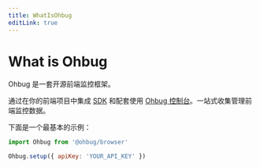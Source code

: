 ```yaml
---
title: WhatIsOhbug
editLink: true
---
```


<script setup>
import Basic from '../components/basic.vue'
</script>

# What is Ohbug

Ohbug 是一套开源前端监控框架。

通过在你的前端项目中集成 [SDK](https://github.com/ohbug-org/ohbug) 和配套使用 [Ohbug 控制台](https://github.com/ohbug-org/ohbug-dashboard)。一站式收集管理前端监控数据。

下面是一个最基本的示例：

```js
import Ohbug from '@ohbug/browser'

Ohbug.setup({ apiKey: 'YOUR_API_KEY' })
```

<Basic />
